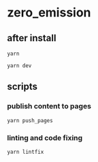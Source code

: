 # zero_emission

## after install

`yarn`

`yarn dev`

## scripts

### publish content to pages

`yarn push_pages`

### linting and code fixing

`yarn lintfix`
